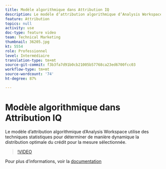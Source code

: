 ```yaml
---
title: Modèle algorithmique dans Attribution IQ
description: Le modèle d’attribution algorithmique d’Analysis Workspace utilise des techniques statistiques pour déterminer de manière dynamique la distribution optimale du crédit pour la mesure sélectionnée.
feature: Attribution
topics: null
activity: use
doc-type: feature video
team: Technical Marketing
thumbnail: 36205.jpg
kt: 5554
role: Professionnel
level: Intermédiaire
translation-type: tm+mt
source-git-commit: f3b3fa7d91b0cb21005b57768ca23ed6700fcc03
workflow-type: tm+mt
source-wordcount: '74'
ht-degree: 87%

---
```



# Modèle algorithmique dans Attribution IQ

Le modèle d’attribution algorithmique d’Analysis Workspace utilise des techniques statistiques pour déterminer de manière dynamique la distribution optimale du crédit pour la mesure sélectionnée.

>[!VIDEO](https://video.tv.adobe.com/v/36205/?quality=12&learn=on)

Pour plus d’informations, voir la [documentation](https://experienceleague.adobe.com/docs/analytics/analyze/analysis-workspace/attribution/algorithmic.html?lang=fr-FR)
